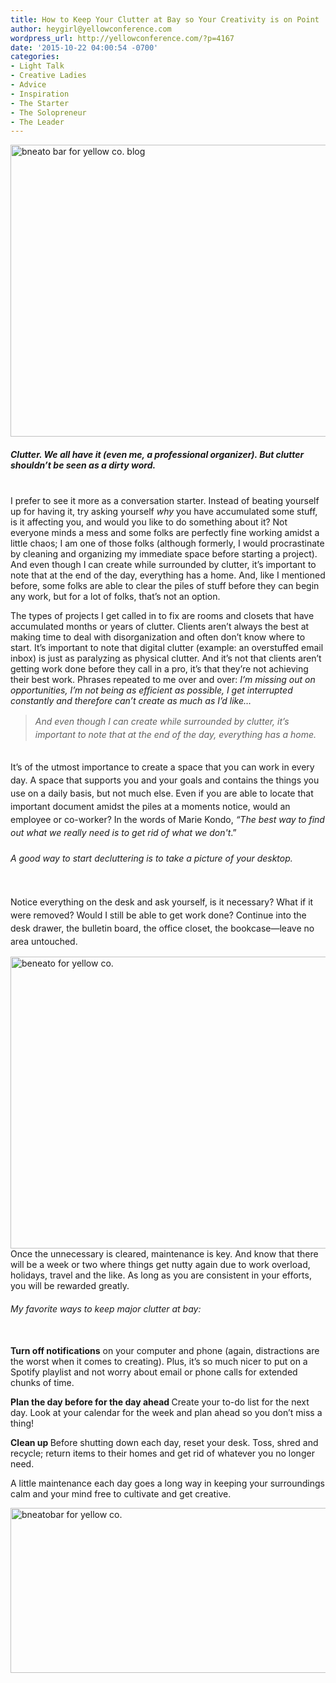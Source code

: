 ```yaml
---
title: How to Keep Your Clutter at Bay so Your Creativity is on Point
author: heygirl@yellowconference.com
wordpress_url: http://yellowconference.com/?p=4167
date: '2015-10-22 04:00:54 -0700'
categories:
- Light Talk
- Creative Ladies
- Advice
- Inspiration
- The Starter
- The Solopreneur
- The Leader
---
```

<p><a href="http://yellowconference.com/wp-content/uploads/2015/10/bneato-hp-office-edit-for-quiz.jpg"><img class="aligncenter size-full wp-image-4161" src="http://yellowconference.com/wp-content/uploads/2015/10/bneato-hp-office-edit-for-quiz.jpg" alt="bneato bar for yellow co. blog" width="700" height="467" /></a></p>
<h5>Clutter. We all have it (even me, a professional organizer). But clutter shouldn&rsquo;t be seen as a dirty word.</h5><br />
I prefer to see it more as a conversation starter. Instead of beating yourself up for having it, try asking yourself <em>why</em> you have accumulated some stuff, is it affecting you, and would you like to do something about it? Not everyone minds a mess and some folks are perfectly fine working amidst a little chaos; I am one of those folks (although formerly, I would procrastinate by cleaning and organizing my immediate space before starting a project). And even though I can create while surrounded by clutter, it&rsquo;s important to note that at the end of the day, everything has a home. And, like I mentioned before, some folks are able to clear the piles of stuff before they can begin any work, but for a lot of folks, that&rsquo;s not an option.</p>
<p>The types of projects I get called in to fix are rooms and closets that have accumulated months or years of clutter. Clients aren&rsquo;t always the best at making time to deal with disorganization and often don&rsquo;t know where to start. It&rsquo;s important to note that digital clutter (example: an overstuffed email inbox) is just as paralyzing as physical clutter. And it&rsquo;s not that clients aren&rsquo;t getting work done before they call in a pro, it&rsquo;s that they&rsquo;re not achieving their best work. Phrases repeated to me over and over: <em>I&rsquo;m missing out on opportunities, I&rsquo;m not being as efficient as possible, I get interrupted constantly and therefore can&rsquo;t create as much as I&rsquo;d like&hellip;</em></p>
<blockquote><p><em><span style="line-height: 1.5;">And even though I can create while surrounded by clutter, it&rsquo;s important to note that at the end of the day, everything has a home.</span></em></blockquote><br />
<span style="line-height: 1.5;">It&rsquo;s of the utmost importance to create a space that you can work in every day. A space that supports you and your goals and contains the things you use on a daily basis, but not much else. Even if you are able to locate that important document amidst the piles at a moments notice, would an employee or co-worker? In the words of Marie Kondo, </span><em style="line-height: 1.5;">&ldquo;The best way to find out what we really need is to get rid of what we don't</em><span style="line-height: 1.5;">.&rdquo;&nbsp;</span></p>
<h6><span style="line-height: 1.5;">A good way to start decluttering is to take a picture of your desktop.</span></h6><br />
<span style="line-height: 1.5;">Notice everything on the desk and ask yourself, is it necessary? What if it were removed? Would I still be able to get work done? Continue into the desk drawer, the bulletin board, the office closet, the bookcase&mdash;leave no area untouched.</span></p>
<p><a href="http://yellowconference.com/wp-content/uploads/2015/10/bneato-hp-bedside.jpg"><img class="aligncenter size-full wp-image-4162" src="http://yellowconference.com/wp-content/uploads/2015/10/bneato-hp-bedside.jpg" alt="beneato for yellow co. " width="700" height="467" /></a>Once the unnecessary is cleared, maintenance is key. And know that there will be a week or two where things get nutty again due to work overload, holidays, travel and the like. As long as you are consistent in your efforts, you will be rewarded greatly.</p>
<h6>My favorite ways to keep major clutter at bay:</h6><br />
<strong>Turn off notifications</strong> on your computer and phone (again, distractions are the worst when it comes to creating). Plus, it&rsquo;s so much nicer to put on a Spotify playlist and not worry about email or phone calls for extended chunks of time.</p>
<p><strong>Plan the day before for the day ahead </strong>Create your to-do list for the next day. Look at your calendar for the week and plan ahead so you don&rsquo;t miss a thing!</p>
<p><strong>Clean up </strong>Before shutting down each day, reset your desk. Toss, shred and recycle; return items to their homes and get rid of whatever you no longer need.</p>
<p>A little maintenance each day goes a long way in keeping your surroundings calm and your mind free to cultivate and get creative.</p>
<p><a href="http://bneatobar.com/" target="_blank"><img class="aligncenter size-full wp-image-4164" src="http://yellowconference.com/wp-content/uploads/2015/10/BethPenn.jpg" alt="bneatobar for yellow co. " width="700" height="264" /></a></p>
<p>&nbsp;</p>
